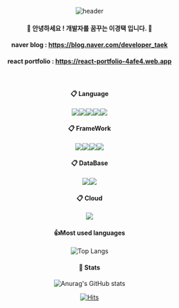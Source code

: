 <div align="center">

  ![header](https://capsule-render.vercel.app/api?type=cylinder&color=auto&height=200&section=header&text=Welcome&fontSize=90)
####  :wave: 안녕하세요 ! 개발자를 꿈꾸는 이경택 입니다. :wave:
#### naver blog : https://blog.naver.com/developer_taek
#### react portfolio : https://react-portfolio-4afe4.web.app
<br/>

####  :clipboard: Language
<img src="https://img.shields.io/badge/html5-E34F26?style=for-the-badge&logo=html5&logoColor=white"><img src="https://img.shields.io/badge/JAVA-4479A1?style=for-the-badge&logo=java&logoColor=white"><img src="https://img.shields.io/badge/JAVASCRIPT-F7DF1E?style=for-the-badge&logo=javascript&logoColor=white"><img src="https://img.shields.io/badge/TYPESCRIPT-3178C6?style=for-the-badge&logo=typescript&logoColor=white"><img src="https://img.shields.io/badge/Python-3776AB?style=for-the-badge&logo=Python&logoColor=white">
<br/>

####  :clipboard: FrameWork
<img src="https://img.shields.io/badge/React-61DAFB?style=for-the-badge&logo=React&logoColor=white"><img src="https://img.shields.io/badge/NodeJS-339933?style=for-the-badge&logo=NodeJS&logoColor=white"><img src="https://img.shields.io/badge/NestJS-E0234E?style=for-the-badge&logo=NestJS&logoColor=white"><img src="https://img.shields.io/badge/Flask-000000?style=for-the-badge&logo=Flask&logoColor=white">
<br/>

####  :clipboard: DataBase
<img src="https://img.shields.io/badge/mysql-4479A1?style=for-the-badge&logo=mysql&logoColor=white"><img src="https://img.shields.io/badge/mongodb-47A248?style=for-the-badge&logo=mongodb&logoColor=white">
<br/>

####  :clipboard: Cloud
<img src="https://img.shields.io/badge/Firebase-FFCA28?style=flat-square&logo=firebase&logoColor=white"/>
<br/>

#### 👍Most used languages
![Top Langs](https://github-readme-stats.vercel.app/api/top-langs/?username=KyoungTaekLee&layout=compact)
<br/>

####  🪪 Stats
![Anurag's GitHub stats](https://github-readme-stats.vercel.app/api?username=KyoungTaekLee&show_icons=true&theme=radical)

[![Hits](https://hits.seeyoufarm.com/api/count/incr/badge.svg?url=https%3A%2F%2Fgithub.com%2FKyoungTaekLee&count_bg=%2379C83D&title_bg=%23555555&icon=&icon_color=%23E7E7E7&title=hits&edge_flat=false)](https://hits.seeyoufarm.com)
</div>
